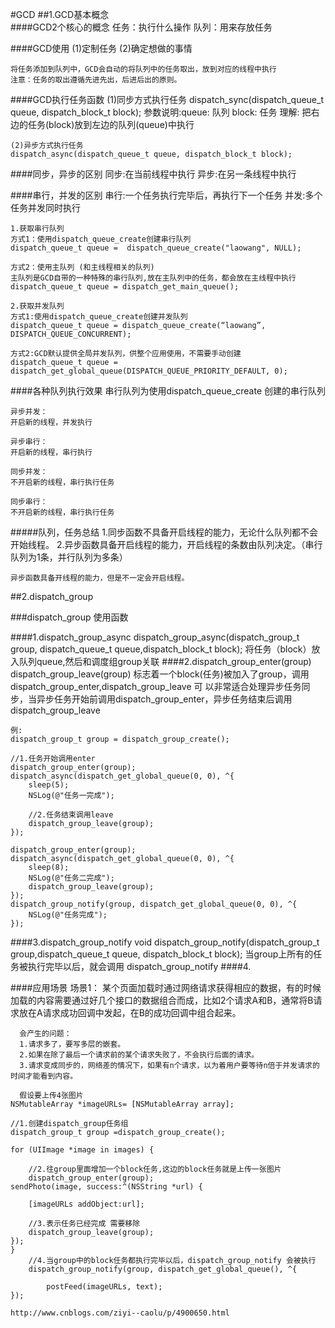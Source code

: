 #GCD
##1.GCD基本概念  
####GCD2个核心的概念
	任务：执行什么操作
	队列：用来存放任务

####GCD使用
	(1)定制任务
	(2)确定想做的事情
	
	将任务添加到队列中，GCD会自动的将队列中的任务取出，放到对应的线程中执行
	注意：任务的取出遵循先进先出，后进后出的原则。

####GCD执行任务函数
	(1)同步方式执行任务 
	dispatch_sync(dispatch_queue_t queue, dispatch_block_t block);
	参数说明:queue: 队列
			block: 任务
	理解: 把右边的任务(block)放到左边的队列(queue)中执行
	
	(2)异步方式执行任务
	dispatch_async(dispatch_queue_t queue, dispatch_block_t block);
	
####同步，异步的区别
	同步:在当前线程中执行
	异步:在另一条线程中执行
	
####串行，并发的区别
	串行:一个任务执行完毕后，再执行下一个任务
	并发:多个任务并发同时执行
	
	1.获取串行队列
	方式1：使用dispatch_queue_create创建串行队列
	dispatch_queue_t queue =  dispatch_queue_create("laowang", NULL);
	
	方式2：使用主队列 (和主线程相关的队列)
	主队列是GCD自带的一种特殊的串行队列,放在主队列中的任务，都会放在主线程中执行
	dispatch_queue_t queue = dispatch_get_main_queue();
	
	2.获取并发队列
	方式1:使用dispatch_queue_create创建并发队列
	dispatch_queue_t queue = dispatch_queue_create(“laowang”,
    DISPATCH_QUEUE_CONCURRENT);
    
	方式2:GCD默认提供全局并发队列，供整个应用使用，不需要手动创建
	dispatch_queue_t queue = dispatch_get_global_queue(DISPATCH_QUEUE_PRIORITY_DEFAULT, 0);
	
####各种队列执行效果
	串行队列为使用dispatch_queue_create 创建的串行队列
	
	异步并发：
	开启新的线程，并发执行
	
	异步串行：
	开启新的线程，串行执行
	
	同步并发：
	不开启新的线程，串行执行任务
	
	同步串行：
	不开启新的线程，串行执行任务

#####队列，任务总结
	1.同步函数不具备开启线程的能力，无论什么队列都不会开始线程。
	2.异步函数具备开启线程的能力，开启线程的条数由队列决定。（串行队列为1条，并行队列为多条）
	
	异步函数具备开线程的能力，但是不一定会开启线程。
	
##2.dispatch_group

###dispatch_group 使用函数

####1.dispatch_group_async
	dispatch_group_async(dispatch_group_t group, dispatch_queue_t queue,dispatch_block_t block);
	将任务（block）放入队列queue,然后和调度组group关联
####2.dispatch_group_enter(group)  dispatch_group_leave(group)
	标志着一个block(任务)被加入了group，调用dispatch_group_enter,dispatch_group_leave 可	以非常适合处理异步任务同步，当异步任务开始前调用dispatch_group_enter，异步任务结束后调用	dispatch_group_leave
	
	例:
	dispatch_group_t group = dispatch_group_create();
	
	//1.任务开始调用enter
    dispatch_group_enter(group);
    dispatch_async(dispatch_get_global_queue(0, 0), ^{
        sleep(5);
        NSLog(@"任务一完成");
        
        //2.任务结束调用leave
        dispatch_group_leave(group);
    });
    
    dispatch_group_enter(group);
    dispatch_async(dispatch_get_global_queue(0, 0), ^{
        sleep(8);
        NSLog(@"任务二完成");
        dispatch_group_leave(group);
    });
    dispatch_group_notify(group, dispatch_get_global_queue(0, 0), ^{
        NSLog(@"任务完成");
    });
	
	
####3.dispatch_group_notify
	void dispatch_group_notify(dispatch_group_t group,dispatch_queue_t queue,
	dispatch_block_t block);
	当group上所有的任务被执行完毕以后，就会调用 dispatch_group_notify
####4.
    
####应用场景
	场景1：
	  某个页面加载时通过网络请求获得相应的数据，有的时候加载的内容需要通过好几个接口的数据组合而成，比如2个请求A和B，通常将B请求放在A请求成功回调中发起，在B的成功回调中组合起来。
	  
	  会产生的问题：
	  1.请求多了，要写多层的嵌套。
	  2.如果在除了最后一个请求前的某个请求失败了，不会执行后面的请求。
	  3.请求变成同步的，网络差的情况下，如果有n个请求，以为着用户要等待n倍于并发请求的时间才能看到内容。
	  
	  假设要上传4张图片
	NSMutableArray *imageURLs= [NSMutableArray array];
	
	//1.创建dispatch_group任务组
	dispatch_group_t group =dispatch_group_create();              
	
	for (UIImage *image in images) {
	
		//2.往group里面增加一个block任务,这边的block任务就是上传一张图片
    	dispatch_group_enter(group);                                  
    sendPhoto(image, success:^(NSString *url) {
    
        [imageURLs addObject:url];
        
        //3.表示任务已经完成 需要移除
        dispatch_group_leave(group);                           
    });
	}
		//4.当group中的block任务都执行完毕以后，dispatch_group_notify 会被执行
		dispatch_group_notify(group, dispatch_get_global_queue(), ^{       
	        
	        postFeed(imageURLs, text);
	});
	
	http://www.cnblogs.com/ziyi--caolu/p/4900650.html
	  			  
	  